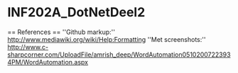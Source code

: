 INF202A_DotNetDeel2
===================

== References ==
''Github markup:'' http://www.mediawiki.org/wiki/Help:Formatting
''Met screenshots:'' http://www.c-sharpcorner.com/UploadFile/amrish_deep/WordAutomation05102007223934PM/WordAutomation.aspx


